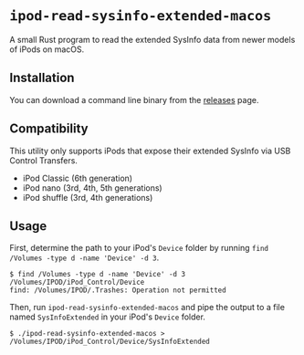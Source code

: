 # `ipod-read-sysinfo-extended-macos`

A small Rust program to read the extended SysInfo data from newer models of iPods on macOS.

## Installation

You can download a command line binary from the [releases](https://github.com/dstaley/ipod-read-sysinfo-extended-macos/releases/latest) page.

## Compatibility

This utility only supports iPods that expose their extended SysInfo via USB Control Transfers.

- iPod Classic (6th generation)
- iPod nano (3rd, 4th, 5th generations)
- iPod shuffle (3rd, 4th generations)

## Usage

First, determine the path to your iPod's `Device` folder by running `find /Volumes -type d -name 'Device' -d 3`.

```
$ find /Volumes -type d -name 'Device' -d 3
/Volumes/IPOD/iPod_Control/Device
find: /Volumes/IPOD/.Trashes: Operation not permitted
```

Then, run `ipod-read-sysinfo-extended-macos` and pipe the output to a file named `SysInfoExtended` in your iPod's `Device` folder.

```
$ ./ipod-read-sysinfo-extended-macos > /Volumes/IPOD/iPod_Control/Device/SysInfoExtended
```